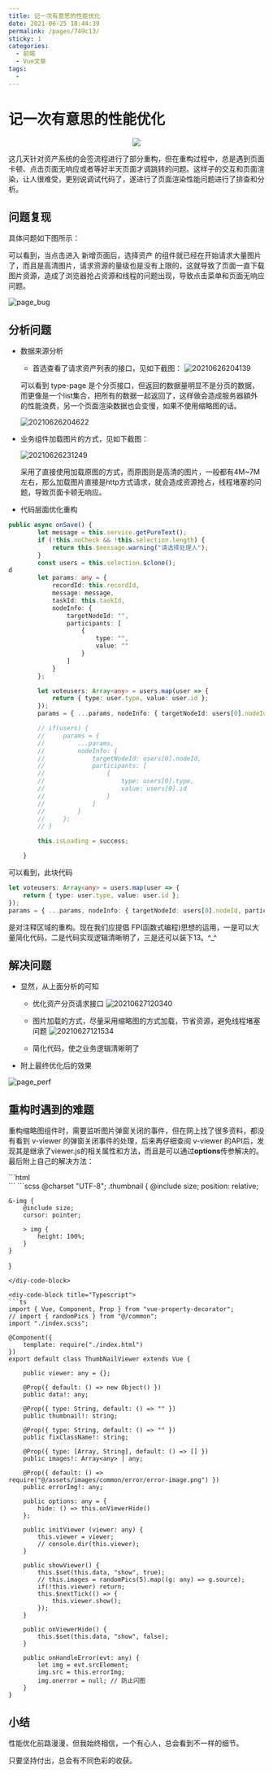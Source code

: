 ```yaml
---
title: 记一次有意思的性能优化
date: 2021-06-25 18:44:39
permalink: /pages/749c13/
sticky: 1
categories:
  - 前端
  - Vue文章
tags:
  - 
---
```


# 记一次有意思的性能优化

<p align="center">
  <img src="https://cdn.jsdelivr.net/gh/whf605319646/image_store/assets/blog/20210625233857.png">
</p>

这几天针对资产系统的会签流程进行了部分重构，但在重构过程中，总是遇到页面卡顿、点击页面无响应或者等好半天页面才调跳转的问题。这样子的交互和页面渲染，让人很难受，更别说调试代码了，遂进行了页面渲染性能问题进行了排查和分析。

<!-- more -->

## 问题复现

具体问题如下图所示：

可以看到，当点击进入 新增页面后，选择资产 的组件就已经在开始请求大量图片了，而且是高清图片，请求资源的量级也是没有上限的，这就导致了页面一直下载图片资源，造成了浏览器抢占资源和线程的问题出现，导致点击菜单和页面无响应问题。

![page_bug](https://cdn.jsdelivr.net/gh/whf605319646/image_store/assets/blog/page_bug.gif)


## 分析问题
* 数据来源分析
    - 首选查看了请求资产列表的接口，见如下截图：
    ![20210626204139](https://cdn.jsdelivr.net/gh/whf605319646/image_store/assets/blog/20210626204139.png)

    可以看到 type-page 是个分页接口，但返回的数据量明显不是分页的数据，而更像是一个list集合，把所有的数据一起返回了，这样做会造成服务器額外的性能浪费，另一个页面渲染数据也会变慢，如果不使用缩略图的话。

    ![20210626204622](https://cdn.jsdelivr.net/gh/whf605319646/image_store/assets/blog/20210626204622.png)

* 业务组件加载图片的方式，见如下截图：

    ![20210626231249](https://cdn.jsdelivr.net/gh/whf605319646/image_store/assets/blog/20210626231249.png)

    采用了直接使用加载原图的方式，而原图则是高清的图片，一般都有4M~7M左右，那么加载图片直接是http方式请求，就会造成资源抢占，线程堵塞的问题，导致页面卡顿无响应。

* 代码层面优化重构

```ts
public async onSave() {
        let message = this.service.getPureText();
        if (!this.noCheck && !this.selection.length) {
            return this.$message.warning("请选择处理人");
        }
        const users = this.selection.$clone();
d
        let params: any = {
            recordId: this.recordId,
            message: message,
            taskId: this.taskId,
            nodeInfo: {
                targetNodeId: "",
                participants: [
                    {
                        type: "",
                        value: ""
                    }
                ]
            }
        };

        let voteusers: Array<any> = users.map(user => {
            return { type: user.type, value: user.id };
        });
        params = { ...params, nodeInfo: { targetNodeId: users[0].nodeId, participants: voteusers }};

        // if(users) {
        //     params = {
        //         ...params,
        //         nodeInfo: {
        //             targetNodeId: users[0].nodeId,
        //             participants: [
        //                 {
        //                     type: users[0].type,
        //                     value: users[0].id
        //                 }
        //             ]
        //         }
        //     };
        // }

        this.isLoading = success;

    }
```

可以看到，此块代码
```ts
let voteusers: Array<any> = users.map(user => {
    return { type: user.type, value: user.id };
});
params = { ...params, nodeInfo: { targetNodeId: users[0].nodeId, participants: voteusers }};
```
是对注释区域的重构。现在我们应提倡 FP(函数式编程)思想的运用，一是可以大量简化代码，二是代码实现逻辑清晰明了，三是还可以装下13。^_^

## 解决问题

* 显然，从上面分析的可知

    - 优化资产分页请求接口
![20210627120340](https://cdn.jsdelivr.net/gh/whf605319646/image_store/assets/blog/20210627120340.png)

    - 图片加载的方式，尽量采用缩略图的方式加载，节省资源，避免线程堵塞问题
![20210627121534](https://cdn.jsdelivr.net/gh/whf605319646/image_store/assets/blog/20210627121534.png)

    - 简化代码，使之业务逻辑清晰明了


* 附上最终优化后的效果

![page_perf](https://cdn.jsdelivr.net/gh/whf605319646/image_store/assets/blog/page_perf.gif)

## 重构时遇到的难题

重构缩略图组件时，需要监听图片弹窗关闭的事件，但在网上找了很多资料，都没有看到 v-viewer 的弹窗关闭事件的处理，后来再仔细查阅 v-viewer 的API后，发现其是继承了viewer.js的相关属性和方法，而且是可以通过**options**传参解决的。最后附上自己的解决方法：

<diy-code-group>

<diy-code-block title="Html" active>
```html
    <div :class="['thumbnail', fixClassName]">
        <div class="thumbnail-img">
            <img
                :src="thumbnail"
                :key="thumbnail"
                loading="lazy"
                @click.stop="showViewer"
                @error="onHandleError"
            />
        </div>
        <!--v-viewer注册为全局组件-->
        <viewer 
            v-if="data.show" 
            :images="images" 
            @inited="initViewer" 
            :options="options" 
            style="display:none">
            <img 
                class="image" 
                v-for="(image, index) in images"
                :src="image" 
                :key="image" 
                @error="onHandleError"
            />
            <template v-if="!images.length">
                <div class="empty-message">暂无图片</div>
            </template>
        </viewer>
    </div>
```
</diy-code-block>

<diy-code-block title="Scss">
```scss
@charset "UTF-8";
.thumbnail {
    @include size;
    position: relative;

    &-img {
        @include size;
        cursor: pointer;
    
        > img {
            height: 100%;
        }
    }
}

```
</diy-code-block>

<diy-code-block title="Typescript">
```ts
import { Vue, Component, Prop } from "vue-property-decorator";
// import { randomPics } from "@/common";
import "./index.scss";

@Component({
    template: require("./index.html")
})
export default class ThumbNailViewer extends Vue {

    public viewer: any = {};

    @Prop({ default: () => new Object() })
    public data!: any;

    @Prop({ type: String, default: () => "" })
    public thumbnail!: string;

    @Prop({ type: String, default: () => "" })
    public fixClassName!: string;

    @Prop({ type: [Array, String], default: () => [] })
    public images!: Array<any> | any;

    @Prop({ default: () => require("@/assets/images/common/error/error-image.png") })
    public errorImg!: any;

    public options: any = {
        hide: () => this.onViewerHide()
    };

    public initViewer (viewer: any) {
        this.viewer = viewer;
        // console.dir(this.viewer);
    }

    public showViewer() {
        this.$set(this.data, "show", true);
        // this.images = randomPics(5).map((g: any) => g.source);
        if(!this.viewer) return;
        this.$nextTick(() => {
            this.viewer.show();
        });
    }

    public onViewerHide() {
        this.$set(this.data, "show", false);
    }

    public onHandleError(evt: any) {
        let img = evt.srcElement;
        img.src = this.errorImg;
        img.onerror = null; // 防止闪图
    }
}
```
</diy-code-block>

</diy-code-group>

## 小结

性能优化前路漫漫，但我始终相信，一个有心人，总会看到不一样的细节。


只要坚持付出，总会有不同色彩的收获。
